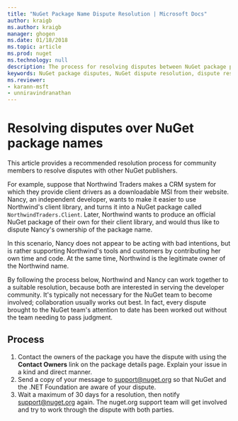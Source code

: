 ```yaml
---
title: "NuGet Package Name Dispute Resolution | Microsoft Docs"
author: kraigb
ms.author: kraigb
manager: ghogen
ms.date: 01/18/2018
ms.topic: article
ms.prod: nuget
ms.technology: null
description: The process for resolving disputes between NuGet package publishers related to branding, trademarks, and other conflict situations.
keywords: NuGet package disputes, NuGet dispute resolution, dispute resolution process
ms.reviewer:
- karann-msft
- unniravindranathan
---
```


# Resolving disputes over NuGet package names

This article provides a recommended resolution process for community members to resolve disputes with other NuGet publishers.

For example, suppose that Northwind Traders makes a CRM system for which they provide client drivers as a downloadable MSI from their website. Nancy, an independent developer, wants to make it easier to use Northwind's client library, and turns it into a NuGet package called `NorthwindTraders.Client`. Later, Northwind wants to produce an official NuGet package of their own for their client library, and would thus like to dispute Nancy's ownership of the package name.

In this scenario, Nancy does not appear to be acting with bad intentions, but is rather supporting Northwind's tools and customers by contributing her own time and code. At the same time, Northwind is the legitimate owner of the Northwind name.

By following the process below, Northwind and Nancy can work together to a suitable resolution, because both are interested in serving the developer community. It's typically not necessary for the NuGet team to become involved; collaboration usually works out best. In fact, every dispute brought to the NuGet team's attention to date has been worked out without the team needing to pass judgment.

## Process

1. Contact the owners of the package you have the dispute with using the **Contact Owners** link on the package details page. Explain your issue in a kind and direct manner.
1. Send a copy of your message to [support@nuget.org](mailto:support@nuget.org) so that NuGet and the .NET Foundation are aware of your dispute.
1. Wait a maximum of 30 days for a resolution, then notify [support@nuget.org](mailto:support@nuget.org) again. The nuget.org support team will get involved and try to work through the dispute with both parties.
